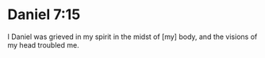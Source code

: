 # Daniel 7:15

I Daniel was grieved in my spirit in the midst of [my] body, and the visions of my head troubled me.